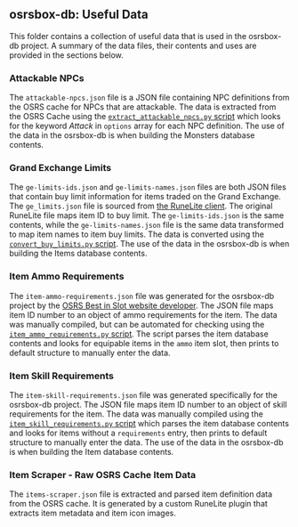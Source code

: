 ## osrsbox-db: Useful Data

This folder contains a collection of useful data that is used in the osrsbox-db project. A summary of the data files, their contents and uses are provided in the sections below.

### Attackable NPCs

The `attackable-npcs.json` file is a JSON file containing NPC definitions from the OSRS cache for NPCs that are attackable. The data is extracted from the OSRS Cache using the [`extract_attackable_npcs.py` script](../extraction_tools_cache/extract_attackable_npcs.py) which looks for the keyword _Attack_ in `options` array for each NPC definition. The use of the data in the osrsbox-db is when building the Monsters database contents.

### Grand Exchange Limits

The `ge-limits-ids.json` and `ge-limits-names.json` files are both JSON files that contain buy limit information for items traded on the Grand Exchange. The `ge_limits.json` file is sourced from [the RuneLite client](https://github.com/runelite/runelite/blob/master/runelite-client/src/main/resources/net/runelite/client/plugins/grandexchange/ge_limits.json). The original RuneLite file maps item ID to buy limit. The `ge-limits-ids.json` is the same contents, while the `ge-limits-names.json` file is the same data transformed to map item names to item buy limits. The data is converted using the [`convert_buy_limits.py` script](../scripts/helpers/convert_buy_limits.py). The use of the data in the osrsbox-db is when building the Items database contents.

### Item Ammo Requirements  
 
The `item-ammo-requirements.json` file was generated for the osrsbox-db project by the [OSRS Best in Slot website developer](https://www.osrsbestinslot.com/). The JSON file maps item ID number to an object of ammo requirements for the item. The data was manually compiled, but can be automated for checking using the [`item_ammo_requirements.py` script](../scripts/helpers/item_ammo_requirements.py). The script parses the item database contents and looks for equipable items in the `ammo` item slot, then prints to default structure to manually enter the data. 

### Item Skill Requirements  
 
The `item-skill-requirements.json` file was generated specifically for the osrsbox-db project. The JSON file maps item ID number to an object of skill requirements for the item. The data was manually compiled using the [`item_skill_requirements.py` script](../scripts/helpers/item_skill_requirements.py) which parses the item database contents and looks for items without a `requirements` entry, then prints to default structure to manually enter the data. The use of the data in the osrsbox-db is when building the Item database contents.

### Item Scraper - Raw OSRS Cache Item Data

The `items-scraper.json` file is extracted and parsed item definition data from the OSRS cache. It is generated by a custom RuneLite plugin that extracts item metadata and item icon images. 
